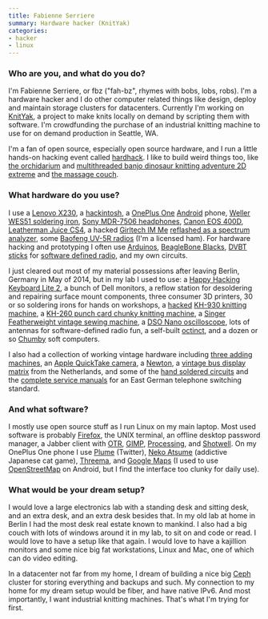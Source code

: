 ```yaml
---
title: Fabienne Serriere
summary: Hardware hacker (KnitYak)
categories:
- hacker
- linux
---
```


### Who are you, and what do you do?

I'm Fabienne Serriere, or fbz ("fah-bz", rhymes with bobs, lobs, robs). I'm a hardware hacker and I do other computer related things like design, deploy and maintain storage clusters for datacenters. Currently I'm working on [KnitYak](http://knityak.com/ "Fabienne's knitting project."), a project to make knits locally on demand by scripting them with software. I'm crowdfunding the purchase of an industrial knitting machine to use for on demand production in Seattle, WA.

I'm a fan of open source, especially open source hardware, and I run a little hands-on hacking event called [hardhack](http://www.hardhack.org/ "Fabienne's hardware hacking event."). I like to build weird things too, like [the orchidarium](http://fabienne.us/2013/10/23/the-orchidarium/ "Fabienne's orchard project.") and [multithreaded banjo dinosaur knitting adventure 2D extreme](http://www.mediamatic.net/168233/en/multi-threaded-banjo-dinosaur-knitting-adventure "Fabienne's knitted adventure game.") and [the massage couch](http://www.mediamatic.net/52720/en/mobile-massage-couch "Fabienne's massaging couch.").

### What hardware do you use?

I use a [Lenovo X230][thinkpad-x230], a [hackintosh](http://fabienne.us/2010/11/27/installing-dual-boot-os-x-and-ubuntu-on-a-dell-mini-10v/ "Fabienne's hackintosh."), a [OnePlus One][one.2] [Android][] phone, [Weller WES51 soldering iron][wes51], [Sony MDR-7506 headphones][mdr-7506], [Canon EOS 400D][digital-rebel-xti], [Leatherman Juice CS4][juice-cs4], a hacked [Girltech IM Me][im-me] [reflashed as a spectrum analyzer](http://ossmann.blogspot.com/2010/03/16-pocket-spectrum-analyzer.html "A guide for turning an IM Me into a spectrum analyzer."), some [Baofeng UV-5R radios][uv-5r] (I'm a licensed ham). For hardware hacking and prototyping I often use [Arduinos][arduino], [BeagleBone Blacks][black], [DVBT sticks][rtl2832u] for [software defined radio][osmosdr], and my own circuits.

I just cleared out most of my material possessions after leaving Berlin, Germany in May of 2014, but in my lab I used to use: a [Happy Hacking Keyboard Lite 2][happy-hacking-keyboard-lite-2], a bunch of Dell monitors, a reflow station for desoldering and repairing surface mount components, three consumer 3D printers, 30 or so soldering irons for hands on workshops, a [hacked](http://fbz.smugmug.com/keyword/knittingmachine/i-RkR6fVZ/A "A photo of Fabienne's hacked KH-930.") [KH-930 knitting machine][kh-930], a [KH-260 punch card chunky knitting machine][kh-260], a [Singer Featherweight vintage sewing machine][featherweight], a [DSO Nano oscilloscope][dso-nano], lots of antennas for software-defined radio fun, a self-built [octinct](http://fbz.smugmug.com/keyword/octinct/ "Photos of Fabienne's octinct."), and a dozen or so [Chumby][] soft computers.

I also had a collection of working vintage hardware including [three adding machines](http://fbz.smugmug.com/keyword/addingmachine/i-qB88Pj5/A "Photos of Fabienne's adding machines."), an [Apple QuickTake camera][quicktake-100], a [Newton][newton-messagepad-110], a [vintage bus display matrix](http://fbz.smugmug.com/keyword/hardware/i-tt9jt65/A "Photos of Fabienne's bus display matrix.") from the Netherlands, and some of the [hand soldered circuits](http://fbz.smugmug.com/keyword/telephoneswitchingstandard/i-h5ccGrT "Photos of Fabienne's telephone switching standard circuit boards.") and the [complete service manuals](http://fbz.smugmug.com/keyword/telephoneswitchingstandard/i-8mD6kfQ "Photos of Fabienne's telephone switching standard manuals.") for an East German telephone switching standard.

### And what software?

I mostly use open source stuff as I run Linux on my main laptop. Most used software is probably [Firefox][], the UNIX terminal, an offline desktop password manager, a Jabber client with [OTR][], [GIMP][], [Processing][], and [Shotwell][]. On my OnePlus One phone I use [Plume][plume-android] (Twitter), [Neko Atsume][neko-atsume-android] (addictive Japanese cat game), [Threema][threema-android], and [Google Maps][google-maps-android] (I used to use [OpenStreetMap][] on Android, but I find the interface too clunky for daily use).

### What would be your dream setup?

I would love a large electronics lab with a standing desk and sitting desk, and an extra desk, and an extra desk besides that. In my old lab at home in Berlin I had the most desk real estate known to mankind. I also had a big couch with lots of windows around it in my lab, to sit on and code or read. I would love to have a setup like that again. I would love to have a kajillion monitors and some nice big fat workstations, Linux and Mac, one of which can do video editing.

In a datacenter not far from my home, I dream of building a nice big [Ceph][] cluster for storing everything and backups and such. My connection to my home for my dream setup would be fiber, and have native IPv6. And most importantly, I want industrial knitting machines. That's what I'm trying for first.

[rtl2832u]: http://www.realtek.com.tw/products/productsView.aspx?Langid=1&PFid=35&Level=4&Conn=3&ProdID=257 "A demodulator."
[uv-5r]: https://www.amazon.com/BaoFeng-Dual-Band-Two-Way-Radio-Black/dp/B007H4VT7A "A dual-band radio."
[im-me]: https://www.amazon.com/Mattel-N7119-IM-Me/dp/B00188XVMM "An instant messager device for children."
[newton-messagepad-110]: https://en.wikipedia.org/wiki/MessagePad "A handheld computer."
[thinkpad-x230]: https://www.amazon.com/Thinkpad-Lenovo-Ultraportable-Notebook-x230/dp/B008A115NC "A 12.5 inch PC laptop."
[arduino]: http://arduino.cc/ "Open-source prototyping hardware."
[featherweight]: http://www.planetpatchwork.com/fweight.htm "A sewing machine."
[one.2]: https://oneplus.net/one/ "A 5.5 inch Android-based smartphone."
[happy-hacking-keyboard-lite-2]: http://pfuca-store.stores.yahoo.net/haphackeylit1.html "A small keyboard."
[mdr-7506]: https://www.amazon.com/Sony-MDR7506-Professional-Diaphragm-Headphone/dp/B000AJIF4E "Studio-quality headphones."
[juice-cs4]: https://www.leatherman.com/juice-cs4-364.html "A multi-tool."
[chumby]: http://www.chumby.com/ "A little device that runs Flash applications."
[dso-nano]: https://www.seeedstudio.com/depot/dso-nano-pocket-size-digital-storage-oscilloscope-p-512.html "A pocket-sized oscilloscope."
[digital-rebel-xti]: https://en.wikipedia.org/wiki/Canon_EOS_400D "A 10 megapixel DSLR."
[quicktake-100]: https://en.wikipedia.org/wiki/Apple_QuickTake "A 0.3 megapixel digital camera."
[black]: http://beagleboard.org/black "Open-source prototyping hardware."
[kh-260]: http://www.k2g2.org/wiki:brother_kh-260 "A punch card knitting machine."
[kh-930]: http://www.k2g2.org/wiki:brother_kh-930 "A knitting machine."
[wes51]: https://www.amazon.com/Weller-WES51-Analog-Soldering-Station/dp/B000BRC2XU "A soldering station."
[neko-atsume-android]: https://play.google.com/store/apps/details?id=jp.co.hit_point.nekoatsume "A cat collecting game."
[gimp]: https://www.gimp.org/ "An open-source image editor."
[google-maps-android]: https://play.google.com/store/apps/details?id=com.google.android.apps.maps "An app for the map service."
[threema-android]: https://play.google.com/store/apps/details?id=ch.threema.app "A secure messaging app."
[shotwell]: https://wiki.gnome.org/Apps/Shotwell/ "A photo manager for GNOME."
[android]: https://developers.google.com/android/?csw=1 "A mobile phone platform."
[firefox]: https://www.mozilla.org/en-US/firefox/new/ "A cross-platform open-source web browser."
[openstreetmap]: http://www.openstreetmap.org/ "A crowdsourced map."
[osmosdr]: http://sdr.osmocom.org/trac/ "An open source software radio project."
[otr]: https://otr.cypherpunks.ca "A messaging encryption library and plugin."
[ceph]: https://ceph.com/ "A distributed object storage and file system."
[processing]: https://processing.org/ "A programming language/environment."
[plume-android]: https://play.google.com/store/apps/details?id=com.levelup.touiteur "A Twitter client for Android."
